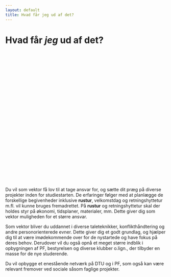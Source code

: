 ```yaml
---
layout: default
title: Hvad får jeg ud af det?
---
```

<h1>Hvad får <i>jeg</i> ud af det?</h1>

<div id="poster-image" style="margin: auto; height: 410px; width: 410px; background-image: url('/static/img/hvadgordetformigSommer23.gif');">
</div>

<p>
	Du vil som vektor få lov til at tage ansvar for, og sætte dit præg på diverse projekter inden for studiestarten. De erfaringer følger med at planlægge de forskellige begivenheder inklusive <b>rustur</b>, velkomstdag og retningshyttetur m.fl. vil kunne bruges fremadrettet. På <b>rustur</b> og retningshyttetur skal der holdes styr på økonomi, tidsplaner, materialer, mm. Dette giver dig som vektor muligheden for et større ansvar.
</p>
<p>
	Som vektor bliver du uddannet i diverse taleteknikker, konflikthåndtering og andre personorienterede evner. Dette giver dig et godt grundlag, og hjælper dig til at være imødekommende over for de nystartede og have fokus på deres behov. Derudover vil du også opnå et meget større indblik i opbygningen af PF, bestyrelsen og diverse klubber o.lign., der tilbyder en masse for de nye studerende.
</p>
<p>
	Du vil opbygge et enestående netværk på DTU og i PF, som også kan være relevant fremover ved sociale såsom faglige projekter.
</p>



<!-- OLD (2022)

<p>
	Du vil som vektor få lov til at tage ansvar og sætte dit præg på diverse projekter for studiestarten og din rustur. De erfaringer man får ved at planlægge en rustur, introtur, introdag, osv. vil kunne bruges fremadrettet. På rusturen og retningshytteturen skal der være styr på økonomi, tidsplaner, materialer og mm., som giver dig, som vektor, muligheden for et større ansvar.
</p>
<p>
	Du vil som vektor blive uddannet i diverse talerteknikker, konflikthåndtering samt andre personorienterede evner. Disse er med til at give et godt grundlag og hjælpe dig til at være imødekommende overfor de nystartende og have fokus på deres behov. Derudover vil du som vektor opnå et meget større indblik i opbygning af PF, bestyrelsen og diverse klubber og lignende, som tilbyder en masse for de nystartende.
</p>

<p>
	Som vektor opbygger du et enestående netværk på DTU og i PF, som kan være relevant fremover ved sociale som faglige projekter mm.
</p>

-->